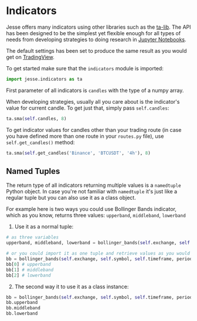 # Indicators

Jesse offers many indicators using other libraries such as the [ta-lib](http://ta-lib.org). The API has been designed to be the simplest yet flexible enough for all types of needs from developing strategies to doing research in [Jupyter Notebooks](/docs/jupyter-notebooks).

The default settings has been set to produce the same result as you would get on [TradingView](http://tradingview.com).

To get started make sure that the `indicators` module is imported:

```py
import jesse.indicators as ta
```

First parameter of all indicators is `candles` with the type of a numpy array. 

When developing strategies, usually all you care about is the indicator's value for current candle. To get just that, simply pass `self.candles`:

```py
ta.sma(self.candles, 8)
```

To get indicator values for candles other than your trading route (in case you have defined more than one route in your `routes.py` file), use `self.get_candles()` method:

```py
ta.sma(self.get_candles('Binance', 'BTCUSDT', '4h'), 8)
```

## Named Tuples

The return type of all indicators returning multiple values is a `namedtuple` Python object. In case you're not familiar with `namedtuple` it's just like a regular tuple but you can also use it as a class object. 

For example here is two ways you could use Bollinger Bands indicator, which as you know, returns three values: `upperband`, `middleband`, `lowerband`

1. Use it as a normal tuple:
```py
# as three variables
upperband, middleband, lowerband = bollinger_bands(self.exchange, self.symbol, self.timeframe, period=20)

# or you could import it as one tuple and retrieve values as you would from a tuple:
bb = bollinger_bands(self.exchange, self.symbol, self.timeframe, period=20)
bb[0] # upperband
bb[1] # middleband
bb[2] # lowerband
```

2. The second way it to use it as a class instance:
```py
bb = bollinger_bands(self.exchange, self.symbol, self.timeframe, period=20)
bb.upperband
bb.middleband
bb.lowerband
```
